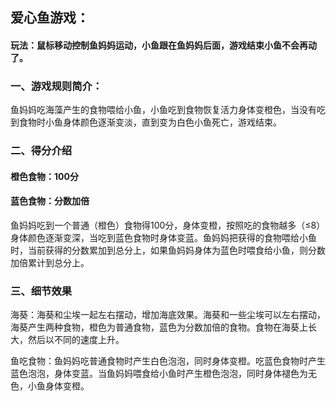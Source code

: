 

## 爱心鱼游戏：

#### 玩法：鼠标移动控制鱼妈妈运动，小鱼跟在鱼妈妈后面，游戏结束小鱼不会再动了。
### 一、游戏规则简介：
鱼妈妈吃海藻产生的食物喂给小鱼，小鱼吃到食物恢复活力身体变橙色，当没有吃到食物时小鱼身体颜色逐渐变淡，直到变为白色小鱼死亡，游戏结束。


### 二、得分介绍
#### 橙色食物：100分
#### 蓝色食物：分数加倍
鱼妈妈吃到一个普通（橙色）食物得100分，身体变橙，按照吃的食物越多（≤8）身体颜色逐渐变深，当吃到蓝色食物时身体变蓝。鱼妈妈把获得的食物喂给小鱼时，当前获得的分数累加到总分上，如果鱼妈妈身体为蓝色时喂食给小鱼，则分数加倍累计到总分上。

### 三、细节效果
海葵：海葵和尘埃一起左右摆动，增加海底效果。海葵和一些尘埃可以左右摆动，海葵产生两种食物，橙色为普通食物，蓝色为分数加倍的食物。食物在海葵上长大，然后以不同的速度上升。

鱼吃食物：鱼妈妈吃普通食物时产生白色泡泡，同时身体变橙。吃蓝色食物时产生蓝色泡泡，身体变蓝。当鱼妈妈喂食给小鱼时产生橙色泡泡，同时身体褪色为无色，小鱼身体变橙。

